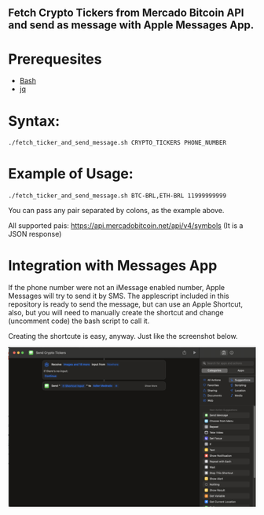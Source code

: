 ## Fetch Crypto Tickers from Mercado Bitcoin API and send as message with Apple Messages App.


# Prerequesites

* [Bash](https://www.gnu.org/software/bash/)
* [jq](https://jqlang.github.io/jq/)

# Syntax:
```
./fetch_ticker_and_send_message.sh CRYPTO_TICKERS PHONE_NUMBER
```

# Example of Usage:

```
./fetch_ticker_and_send_message.sh BTC-BRL,ETH-BRL 11999999999
```

You can pass any pair separated by colons, as the example above.

All supported pais: https://api.mercadobitcoin.net/api/v4/symbols (It is a JSON response)

# Integration with Messages App

If the phone number were not an iMessage enabled number, Apple Messages will try to send it by SMS.
The applescript included in this repository is ready to send the message, but can use an Apple Shortcut, also, but you will need to
manually create the shortcut and change (uncomment code) the bash script to call it.

Creating the shortcute is easy, anyway. Just like the screenshot below.

![Setting Shortcut](set_up_shortcut.png "Setting Shortcut")
